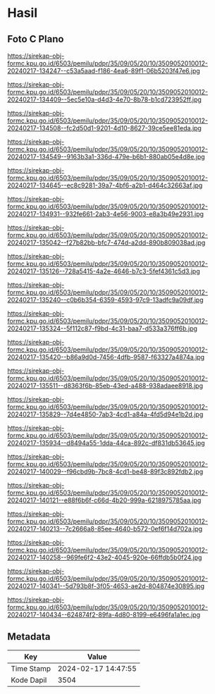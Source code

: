# Hasil

## Foto C Plano

https://sirekap-obj-formc.kpu.go.id/6503/pemilu/pdpr/35/09/05/20/10/3509052010012-20240217-134247--c53a5aad-f186-4ea6-89f1-06b5203f47e6.jpg

https://sirekap-obj-formc.kpu.go.id/6503/pemilu/pdpr/35/09/05/20/10/3509052010012-20240217-134409--5ec5e10a-d4d3-4e70-8b78-b1cd723952ff.jpg

https://sirekap-obj-formc.kpu.go.id/6503/pemilu/pdpr/35/09/05/20/10/3509052010012-20240217-134508--fc2d50d1-9201-4d10-8627-39ce5ee81eda.jpg

https://sirekap-obj-formc.kpu.go.id/6503/pemilu/pdpr/35/09/05/20/10/3509052010012-20240217-134549--9163b3a1-336d-479e-b6b1-880ab05e4d8e.jpg

https://sirekap-obj-formc.kpu.go.id/6503/pemilu/pdpr/35/09/05/20/10/3509052010012-20240217-134645--ec8c9281-39a7-4bf6-a2b1-d464c32663af.jpg

https://sirekap-obj-formc.kpu.go.id/6503/pemilu/pdpr/35/09/05/20/10/3509052010012-20240217-134931--932fe661-2ab3-4e56-9003-e8a3b49e2931.jpg

https://sirekap-obj-formc.kpu.go.id/6503/pemilu/pdpr/35/09/05/20/10/3509052010012-20240217-135042--f27b82bb-bfc7-474d-a2dd-890b809038ad.jpg

https://sirekap-obj-formc.kpu.go.id/6503/pemilu/pdpr/35/09/05/20/10/3509052010012-20240217-135126--728a5415-4a2e-4646-b7c3-5fef4361c5d3.jpg

https://sirekap-obj-formc.kpu.go.id/6503/pemilu/pdpr/35/09/05/20/10/3509052010012-20240217-135240--c0b6b354-6359-4593-97c9-13adfc9a09df.jpg

https://sirekap-obj-formc.kpu.go.id/6503/pemilu/pdpr/35/09/05/20/10/3509052010012-20240217-135324--5f112c87-f9bd-4c31-baa7-d533a376ff6b.jpg

https://sirekap-obj-formc.kpu.go.id/6503/pemilu/pdpr/35/09/05/20/10/3509052010012-20240217-135420--b86a9d0d-7456-4dfb-9587-f63327a4874a.jpg

https://sirekap-obj-formc.kpu.go.id/6503/pemilu/pdpr/35/09/05/20/10/3509052010012-20240217-135511--d8363f6b-85eb-43ed-a488-938adaee8918.jpg

https://sirekap-obj-formc.kpu.go.id/6503/pemilu/pdpr/35/09/05/20/10/3509052010012-20240217-135829--7d4e4850-7ab3-4cd1-a84a-4fd5d94e1b2d.jpg

https://sirekap-obj-formc.kpu.go.id/6503/pemilu/pdpr/35/09/05/20/10/3509052010012-20240217-135934--d8494a55-1dda-44ca-892c-df831db53645.jpg

https://sirekap-obj-formc.kpu.go.id/6503/pemilu/pdpr/35/09/05/20/10/3509052010012-20240217-140029--f96cbd9b-7bc8-4cd1-be48-89f3c892fdb2.jpg

https://sirekap-obj-formc.kpu.go.id/6503/pemilu/pdpr/35/09/05/20/10/3509052010012-20240217-140121--e88f6b6f-c66d-4b20-999a-6218975785aa.jpg

https://sirekap-obj-formc.kpu.go.id/6503/pemilu/pdpr/35/09/05/20/10/3509052010012-20240217-140213--7c2666a8-85ee-4640-b572-0ef6f14d702a.jpg

https://sirekap-obj-formc.kpu.go.id/6503/pemilu/pdpr/35/09/05/20/10/3509052010012-20240217-140258--969fe6f2-43e2-4045-920e-66ffdb5b0f24.jpg

https://sirekap-obj-formc.kpu.go.id/6503/pemilu/pdpr/35/09/05/20/10/3509052010012-20240217-140341--5d793b8f-3f05-4653-ae2d-804874e30895.jpg

https://sirekap-obj-formc.kpu.go.id/6503/pemilu/pdpr/35/09/05/20/10/3509052010012-20240217-140434--624874f2-89fa-4d80-8199-e6496fa1a1ec.jpg


## Metadata

| Key        | Value               |
| ---------- | ------------------- |
| Time Stamp | 2024-02-17 14:47:55 |
| Kode Dapil | 3504                |



